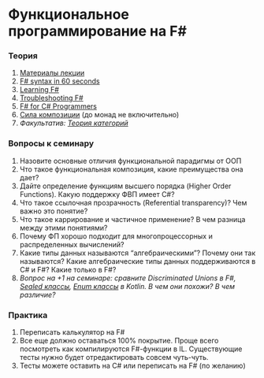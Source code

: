# Функциональное программирование на F#

### Теория
 1. [Материалы лекции](https://docs.google.com/presentation/d/1wNLLm4mgdve8BnMIxaEajKHLV401-l_8PR0vg91UBqs/edit#slide=id.p100)
 2. [F# syntax in 60 seconds](https://fsharpforfunandprofit.com/posts/fsharp-in-60-seconds/)
 3. [Learning F#](https://fsharpforfunandprofit.com/learning-fsharp/)
 4. [Troubleshooting F#](https://fsharpforfunandprofit.com/troubleshooting-fsharp/)
 5. [F# for C# Programmers](https://fsharpforfunandprofit.com/csharp/)
 6. [Сила композиции](https://habr.com/ru/company/jugru/blog/553028/) (до монад не включительно)
 7. *Факультатив: [Теория категорий](https://ru.wikipedia.org/wiki/%D0%A2%D0%B5%D0%BE%D1%80%D0%B8%D1%8F_%D0%BA%D0%B0%D1%82%D0%B5%D0%B3%D0%BE%D1%80%D0%B8%D0%B9#%D0%9E%D1%81%D0%BD%D0%BE%D0%B2%D0%BD%D1%8B%D0%B5_%D0%BE%D0%BF%D1%80%D0%B5%D0%B4%D0%B5%D0%BB%D0%B5%D0%BD%D0%B8%D1%8F_%D0%B8_%D1%81%D0%B2%D0%BE%D0%B9%D1%81%D1%82%D0%B2%D0%B0)*

### Вопросы к семинару
1. Назовите основные отличия функциональной парадигмы от ООП
2. Что такое функциональная композиция, какие преимущества она дает?
3. Дайте определение функциям высшего порядка (Higher Order Functions). Какую поддержку ФВП имеет C#?
4. Что такое ссылочная прозрачность (Referential transparency)? Чем важно это понятие?
5. Что такое каррирование и частичное применение? В чем разница между этими понятиями?
6. Почему ФП хорошо подходит для многопроцессорных и распределенных вычислений?
7. Какие типы данных называются “алгебраическими”? Почему они так называются? Какие алгебраические типы данных поддерживаются в C# и F#? Какие только в F#?
8. *Вопрос на +1 на семинаре: сравните Discriminated Unions в F#, [*Sealed классы*](https://kotlinlang.org/docs/sealed-classes.html), [Enum классы](https://kotlinlang.org/docs/enum-classes.html) в Kotlin. В чем они похожи? В чем различие?*

### Практика
1. Переписать калькулятор на F#
2. Все еще должно оставаться 100% покрытие. Проще всего посмотреть как компилируются F#-функции в IL. Существующие тесты нужно будет отредактировать совсем чуть-чуть.
3. Тесты можете оставить на C# или переписать на F# (по желанию)